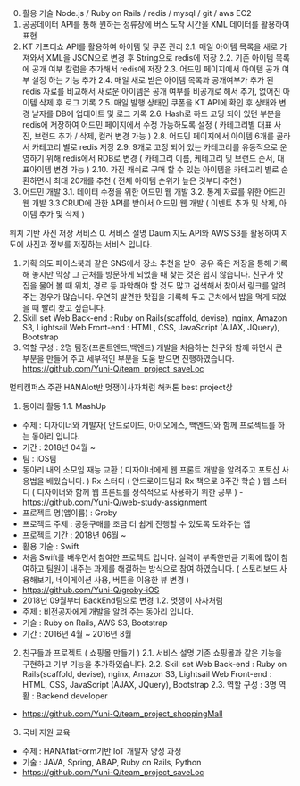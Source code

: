 0. 활용 기술 
Node.js / Ruby on Rails / redis / mysql / git / aws EC2
1. 공공데이터 API를 통해 원하는 정류장에 버스 도착 시간을 XML 데이터를 활용하여 표현
2. KT 기프티쇼 API를 활용하여 아이템 및 쿠폰 관리
2.1. 매일 아이템 목록을 새로 가져와서 XML을 JSON으로 변경 후 String으로 redis에 저장
2.2. 기존 아이템 목록에 공개 여부 칼럼을 추가해서 redis에 저장
2.3. 어드민 페이지에서 아이템 공개 여부 설정 하는 기능 추가
2.4. 매일 새로 받은 아이템 목록과 공개여부가 추가 된 redis 자료를 비교해서 새로운 아이템은 공개 여부를 비공개로 해서 추가, 없어진 아이템 삭제 후 로그 기록
2.5. 매일 발행 상태인 쿠폰을 KT API에 확인 후 상태와 변경 날자를 DB에 업데이트 및 로그 기록
2.6. Hash로 하드 코딩 되어 있던 부분을 redis에 저장하여 어드민 페이지에서 수정 가능하도록 설정 ( 카테고리별 대표 사진, 브랜드 추가 / 삭제, 컬러 변경 가능 )
2.8. 어드민 페이지에서 아이템 6개를 골라서 카테고리 별로 redis 저장
2.9. 9개로 고정 되어 있는 카테고리를 유동적으로 운영하기 위해 redis에서 RDB로 변경 ( 카테고리 이름, 케테고리 및 브랜드 순서, 대표아이템 변경 가능 )
2.10. 가진 캐쉬로 구매 할 수 있는 아이템을 카테고리 별로 순환하면서 최대 20개를 추천 ( 전체 아이템 순위가 높은 것부터 추천 )
3. 어드민 개발
3.1. 데이터 수정을 위한 어드민 웹 개발
3.2. 통계 자료를 위한 어드민 웹 개발
3.3 CRUD에 관한 API를 받아서 어드민 웹 개발 ( 이벤트 추가 및 삭제, 아이템 추가 및 삭제 )

위치 기반 사진 저장 서비스
0. 서비스 설명
Daum 지도 API와 AWS S3를 활용하여 지도에 사진과 정보를 저장하는 서비스 입니다.
1. 기획 의도
페이스북과 같은 SNS에서 장소 추천을 받아 공유 혹은 저장을 통해 기록해 놓지만 막상 그 근처를 방문하게 되었을 때 찾는 것은 쉽지 않습니다.
친구가 맛집을 물어 볼 때 위치, 경로 등 파악해야 할 것도 많고 검색해서 찾아서 링크를 알려주는 경우가 많습니다.
우연히 발견한 맛집을 기록해 두고 근처에서 밥을 먹게 되었을 때 빨리 찾고 싶습니다.
2. Skill set
Web Back-end : Ruby on Rails(scaffold, devise), nginx, Amazon S3, Lightsail
Web Front-end : HTML, CSS, JavaScript (AJAX, JQuery), Bootstrap
3. 역할
구성 : 2명
팀장(프론트엔드,백엔드)
개발을 처음하는 친구와 함께 하면서 큰 부분을 만들어 주고 세부적인 부분을 도움 받으면 진행하였습니다.
https://github.com/Yuni-Q/team_project_saveLoc

멀티캠퍼스 주관 HANAIot반 멋쟁이사자처럼 해커톤 best project상

1. 동아리 활동
1.1. MashUp
- 주제 : 디자이너와 개발자( 안드로이드, 아이오에스, 백엔드)와 함께 프로젝트를 하는 동아리 입니다.
- 기간 : 2018년 04월 ~
- 팀 : iOS팀
- 동아리 내의 소모임
재능 교환 ( 디자이너에게 웹 프론트 개발을 알려주고 포토샵 사용법을 배웠습니다. )
Rx 스터디 ( 안드로이드팀과 Rx 책으로 8주간 학습 )
웹 스터디 ( 디자이너와 함께 웹 프론트를 정석적으로 사용하기 위한 공부 ) - https://github.com/Yuni-Q/web-study-assignment
- 프로젝트 명(앱이름) : Groby
- 프로젝트 주제 : 공동구매를 조금 더 쉽게 진행할 수 있도록 도와주는 앱
- 프로젝트 기간 : 2018년 06월 ~ 
- 활용 기술 : Swift
- 처음 Swift를 배우면서 참여한 프로젝트 입니다. 실력이 부족한만큼 기획에 많이 참여하고 팀원이 내주는 과제를 해결하는 방식으로 참여 하였습니다. ( 스토리보드 사용해보기, 네이게이션 사용, 버튼을 이용한 뷰 변경 )
- https://github.com/Yuni-Q/groby-iOS
- 2018년 09월부터 BackEnd팀으로 변경
1.2. 멋쟁이 사자처럼
- 주제 : 비전공자에게 개발을 알려 주는 동아리 입니다.
- 기술 : Ruby on Rails, AWS S3, Bootstrap
- 기간 : 2016년 4월 ~ 2016년 8월
2. 친구들과 프로젝트 ( 쇼핑몰 만들기 )
2.1. 서비스 설명
기존 쇼핑몰과 같은 기능을 구현하고 기부 기능을 추가하였습니다.
2.2. Skill set
Web Back-end : Ruby on Rails(scaffold, devise), nginx, Amazon S3, Lightsail
Web Front-end : HTML, CSS, JavaScript (AJAX, JQuery), Bootstrap
2.3. 역할
구성 : 3명
역활 : Backend developer
- https://github.com/Yuni-Q/team_project_shoppingMall
3. 국비 지원 교육
- 주제 : HANAflatForm기반 IoT 개발자 양성 과정
- 기술 : JAVA, Spring, ABAP, Ruby on Rails, Python
- https://github.com/Yuni-Q/team_project_saveLoc